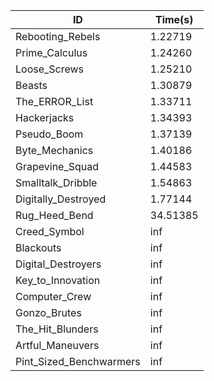 |ID|Time(s)|
|-|-|
|Rebooting_Rebels|1.22719|
|Prime_Calculus|1.24260|
|Loose_Screws|1.25210|
|Beasts|1.30879|
|The_ERROR_List|1.33711|
|Hackerjacks|1.34393|
|Pseudo_Boom|1.37139|
|Byte_Mechanics|1.40186|
|Grapevine_Squad|1.44583|
|Smalltalk_Dribble|1.54863|
|Digitally_Destroyed|1.77144|
|Rug_Heed_Bend|34.51385|
|Creed_Symbol|inf|
|Blackouts|inf|
|Digital_Destroyers|inf|
|Key_to_Innovation|inf|
|Computer_Crew|inf|
|Gonzo_Brutes|inf|
|The_Hit_Blunders|inf|
|Artful_Maneuvers|inf|
|Pint_Sized_Benchwarmers|inf|
